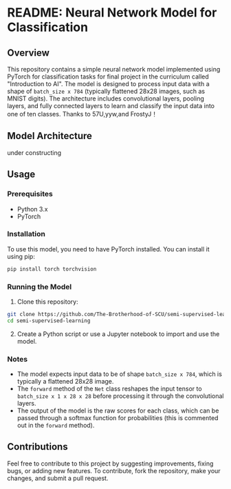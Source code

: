 # README: Neural Network Model for Classification

## Overview

This repository contains a simple neural network model implemented using PyTorch for classification tasks for final project in the curriculum called "Introduction to AI". The model is designed to process input data with a shape of `batch_size x 784` (typically flattened 28x28 images, such as MNIST digits). The architecture includes convolutional layers, pooling layers, and fully connected layers to learn and classify the input data into one of ten classes. Thanks to 57U,yyw,and FrostyJ！

## Model Architecture

under constructing

## Usage

### Prerequisites

- Python 3.x
- PyTorch

### Installation

To use this model, you need to have PyTorch installed. You can install it using pip:

```bash
pip install torch torchvision
```

### Running the Model

1. Clone this repository:

```bash
git clone https://github.com/The-Brotherhood-of-SCU/semi-supervised-learning.git
cd semi-supervised-learning
```

2. Create a Python script or use a Jupyter notebook to import and use the model. 
### Notes

- The model expects input data to be of shape `batch_size x 784`, which is typically a flattened 28x28 image.
- The `forward` method of the `Net` class reshapes the input tensor to `batch_size x 1 x 28 x 28` before processing it through the convolutional layers.
- The output of the model is the raw scores for each class, which can be passed through a softmax function for probabilities (this is commented out in the `forward` method).

## Contributions

Feel free to contribute to this project by suggesting improvements, fixing bugs, or adding new features. To contribute, fork the repository, make your changes, and submit a pull request.

